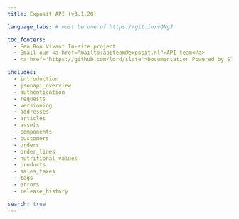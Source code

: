 ```yaml
---
title: Exposit API (v3.1.20)

language_tabs: # must be one of https://git.io/vQNgJ

toc_footers:
  - Een Bon Vivant In-site project
  - Email our <a href="mailto:apiteam@exposit.nl">API team</a>
  - <a href='https://github.com/lord/slate'>Documentation Powered by Slate</a>

includes:
  - introduction
  - jsonapi_overview
  - authentication
  - requests
  - versioning
  - addresses
  - articles
  - assets
  - components
  - customers
  - orders
  - order_lines
  - nutritional_values
  - products
  - sales_taxes
  - tags
  - errors
  - release_history

search: true
---
```

